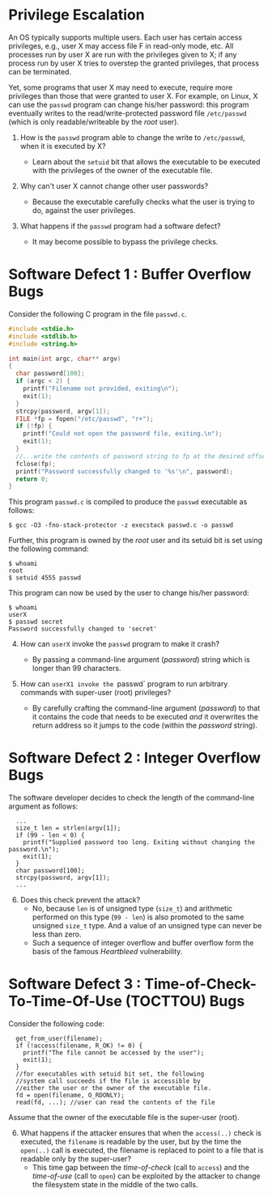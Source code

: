 # Privilege Escalation

An OS typically supports multiple users.  Each user has certain access
privileges, e.g., user X may access file F in read-only mode, etc.
All processes run by user X are run with the privileges given to X; if any
process run by user X tries to overstep the granted privileges, that process
can be terminated.

Yet, some programs that user X may need to execute, require more privileges
than those that were granted to user X.
For example, on Linux,
X can use the `passwd` program can change his/her password: this program
eventually writes to the read/write-protected password file `/etc/passwd`
(which is only readable/writeable by the _root_ user).

1. How is the `passwd` program able to change the write to `/etc/passwd`, when it is executed by X?
   - Learn about the `setuid` bit that allows the executable to be executed with the privileges of the owner of the executable file.

2. Why can't user X cannot change other user passwords?
   - Because the executable carefully checks what the user is trying to do, against the user privileges.

3. What happens if the `passwd` program had a software defect?
   - It may become possible to bypass the privilege checks.

# Software Defect 1 : Buffer Overflow Bugs

Consider the following C program in the file `passwd.c`.

```c
#include <stdio.h>
#include <stdlib.h>
#include <string.h>

int main(int argc, char** argv)
{
  char password[100];
  if (argc < 2) {
    printf("Filename not provided, exiting\n");
    exit(1);
  }
  strcpy(password, argv[1]);
  FILE *fp = fopen("/etc/passwd", "r+");
  if (!fp) {
    printf("Could not open the password file, exiting.\n");
    exit(1);
  }
  //...write the contents of password string to fp at the desired offset
  fclose(fp);
  printf("Password successfully changed to '%s'\n", password);
  return 0;
}
```
This program `passwd.c` is compiled to produce the `passwd` executable as
follows:
```
$ gcc -O3 -fno-stack-protector -z execstack passwd.c -o passwd
```
Further, this program is owned by the _root_ user and its setuid bit
is set using the following command:
```
$ whoami
root
$ setuid 4555 passwd
```
This program can now be used by the user to change his/her password:
```
$ whoami
userX
$ passwd secret
Password successfully changed to 'secret'
```

4. How can `userX` invoke the `passwd` program to make it crash?
   - By passing a command-line argument (_password_) string which is longer than 99 characters.

5. How can `userX1 invoke the `passwd` program to run arbitrary commands with super-user (root) privileges?
   - By carefully crafting the command-line argument (_password_) to that it contains the code that needs to be executed _and_ it overwrites the return address so it jumps to the code (within the _password_ string).

# Software Defect 2 : Integer Overflow Bugs

The software developer decides to check the length of the command-line argument as follows:
```
  ...
  size_t len = strlen(argv[1]);
  if (99 - len < 0) {
    printf("Supplied password too long. Exiting without changing the password.\n");
    exit(1);
  }
  char password[100];
  strcpy(password, argv[1]);
  ...
```
6. Does this check prevent the attack?
   - No, because `len` is of unsigned type (`size_t`) and arithmetic performed on this type (`99 - len`) is also promoted to the same unsigned `size_t` type. And a value of an unsigned type can never be less than zero.
   - Such a sequence of integer overflow and buffer overflow form the basis of the famous _Heartbleed_ vulnerability.

# Software Defect 3 : Time-of-Check-To-Time-Of-Use (TOCTTOU) Bugs

Consider the following code:
```
  get_from_user(filename);
  if (!access(filename, R_OK) != 0) {
    printf("The file cannot be accessed by the user");
    exit(1);
  }
  //for executables with setuid bit set, the following
  //system call succeeds if the file is accessible by
  //either the user or the owner of the executable file.
  fd = open(filename, O_RDONLY);
  read(fd, ...); //user can read the contents of the file
```
Assume that the owner of the executable file is the super-user (root).

6. What happens if the attacker ensures that when the `access(..)` check
   is executed, the `filename` is readable by the user, but by the time
   the `open(..)` call is executed, the filename is replaced to point to
   a file that is readable only by the super-user?
   - This time gap between the _time-of-check_ (call to `access`) and the
     _time-of-use_ (call to `open`) can be exploited by the attacker to
     change the filesystem state in the middle of the two calls.

<!--
7. What if the OS implements "Data Execution Protection"? i.e., the executable code is in a separate region from the data/stack. i.e., the bytes in the stack cannot be executed.
```
$ gcc -O3 -fno-stack-protector passwd.c -o passwd
```
Let's look at the assembly code produced in `passwd`
```
$ objdump -d passwd
```
Can we still mount an attack?

8. What if we enable stack-protection by the compiler?
```
$ gcc -O3 passwd.c -o passwd
```
What is the tradeoff here?

9. What about overflow of heap or global variables?
-->

